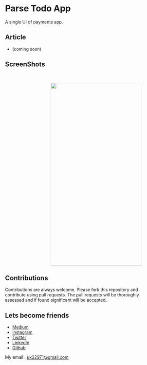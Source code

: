 # Parse Todo App
  A single UI of payments app.
  
## Article
- (coming soon)

## ScreenShots

<br>

<img height=600 width=300 src="https://github.com/usman18/Parse-TodoApp/Screenshots/pic1.gif"
 hspace=150/>
 
## Contributions
Contributions are always welcome. Please fork this repository and contribute using pull requests. The pull requests will be thoroughly assessed and if found significant will be accepted.

## Lets become friends
- [Medium](https://medium.com/@usman18)
- [Instagram](https://www.instagram.com/usman__khan18)
- [Twitter](https://www.twitter.com/khan_usman_18)
- [LinkedIn](https://www.linkedin.com/in/usman-khan-7b04b1138)
- [Github](https://github.com/usman18)

My email : uk32971@gmail.com
